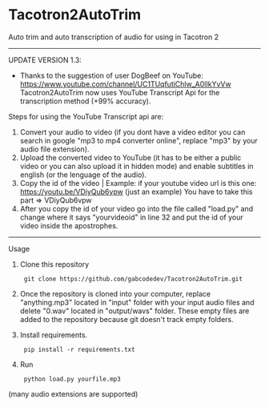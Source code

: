 # Tacotron2AutoTrim
Auto trim and auto transcription of audio for using in Tacotron 2

---------------------------------------------------------------------------------------------------------------------------------------------------------------------------------

UPDATE VERSION 1.3:
 - Thanks to the suggestion of user DogBeef on YouTube: https://www.youtube.com/channel/UC1TUqfutiChlw_A0lIkYvVw
 Tacotron2AutoTrim now uses YouTube Transcript Api for the transcription method (+99% accuracy).
 
Steps for using the YouTube Transcript api are:
  1. Convert your audio to video (if you dont have a video editor you can search in google "mp3 to mp4 converter online", replace "mp3" by your audio file extension).
  2. Upload the converted video to YouTube (it has to be either a public video or you can also upload it in hidden mode) and enable subtitles in english (or the lenguage of the audio).
  3. Copy the id of the video | Example: if your youtube video url is this one: https://youtu.be/VDiyQub6vpw (just an example) You have to take this part => VDiyQub6vpw
  4. After you copy the id of your video go into the file called "load.py" and change where it says "yourvideoid" in line 32 and put the id of your video inside the apostrophes.

---------------------------------------------------------------------------------------------------------------------------------------------------------------------------------

Usage
1. Clone this repository

        git clone https://github.com/gabcodedev/Tacotron2AutoTrim.git

2. Once the repository is cloned into your computer, replace "anything.mp3" located in "input" folder with your input audio files and delete "0.wav" located in "output/wavs" folder. 
These empty files are added to the repository because git doesn't track empty folders.

3. Install requirements.
   
        pip install -r requirements.txt
        
4. Run
   
        python load.py yourfile.mp3  

(many audio extensions are supported)

